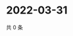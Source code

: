 # 2022-03-31

共 0 条

<!-- BEGIN WEIBO -->
<!-- 最后更新时间 Thu Mar 31 2022 23:16:27 GMT+0800 (China Standard Time) -->

<!-- END WEIBO -->
